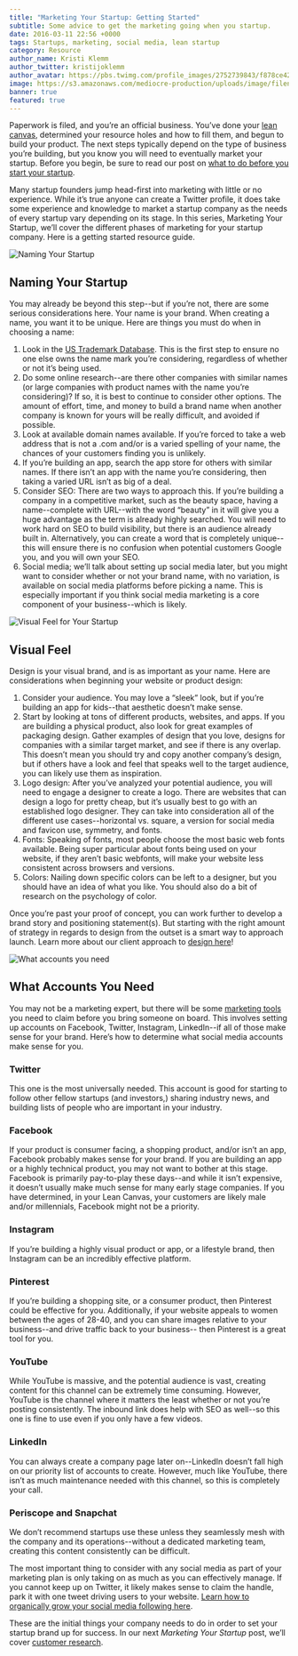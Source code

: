 ```yaml
---
title: "Marketing Your Startup: Getting Started"
subtitle: Some advice to get the marketing going when you startup.
date: 2016-03-11 22:56 +0000
tags: Startups, marketing, social media, lean startup
category: Resource
author_name: Kristi Klemm
author_twitter: kristijoklemm
author_avatar: https://pbs.twimg.com/profile_images/2752739843/f878ce42bbeb25aec4c29e24240ae98d.png 
image: https://s3.amazonaws.com/mediocre-production/uploads/image/filename/67/marketing-your-startup-hero.png
banner: true
featured: true
---
```


Paperwork is filed, and you’re an official business. You’ve done your <a href="https://leanstack.com/lean-canvas/" target="_blank">lean canvas</a>, determined your resource holes and how to fill them, and begun to build your product. The next steps typically depend on the type of business you’re building, but you know you will need to eventually market your startup. Before you begin, be sure to read our post on [what to do before you start your startup](https://www.kohactive.com/blog/before-you-start-your-startup/).

Many startup founders jump head-first into marketing with little or no experience. While it’s true anyone can create a Twitter profile, it does take some experience and knowledge to market a startup company as the needs of every startup vary depending on its stage. In this series, Marketing Your Startup, we’ll cover the different phases of marketing for your startup company. Here is a getting started resource guide.

![Naming Your Startup](https://s3.amazonaws.com/mediocre-production/uploads/image/filename/68/Nametag.png)

## Naming Your Startup

You may already be beyond this step--but if you’re not, there are some serious considerations here. Your name is your brand. When creating a name, you want it to be unique. Here are things you must do when in choosing a name:

1. Look in the <a href="http://www.uspto.gov/trademarks-application-process/search-trademark-database" target="_blank">US Trademark Database</a>. This is the first step to ensure no one else owns the name mark you’re considering, regardless of whether or not it’s being used.
2. Do some online research--are there other companies with similar names (or large companies with product names with the name you’re considering)? If so, it is best to continue to consider other options. The amount of effort, time, and money to build a brand name when another company is known for yours will be really difficult, and avoided if possible.
3. Look at available domain names available. If you’re forced to take a web address that is not a .com and/or is a varied spelling of your name, the chances of your customers finding you is unlikely. 
4. If you’re building an app, search the app store for others with similar names. If there isn’t an app with the name you’re considering, then taking a varied URL isn’t as big of a deal.
5. Consider SEO: There are two ways to approach this. If you’re building a company in a competitive market, such as the beauty space, having a name--complete with URL--with the word “beauty” in it will give you a huge advantage as the term is already highly searched. You will need to work hard on SEO to build visibility, but there is an audience already built in. Alternatively, you can create a word that is completely unique--this will ensure there is no confusion when potential customers Google you, and you will own your SEO.
6. Social media; we’ll talk about setting up social media later, but you might want to consider whether or not your brand name, with no variation, is available on social media platforms before picking a name. This is especially important if you think social media marketing is a core component of your business--which is likely.


![Visual Feel for Your Startup](https://s3.amazonaws.com/mediocre-production/uploads/image/filename/69/Colorwheel.png)

## Visual Feel

Design is your visual brand, and is as important as your name. Here are considerations when beginning your website or product design:

1. Consider your audience. You may love a “sleek” look, but if you’re building an app for kids--that aesthetic doesn’t make sense. 
2. Start by looking at tons of different products, websites, and apps. If you are building a physical product, also look for great examples of packaging design. Gather examples of design that you love, designs for companies with a similar target market, and see if there is any overlap. This doesn’t mean you should try and copy another company’s design, but if others have a look and feel that speaks well to the target audience, you can likely use them as inspiration.
3. Logo design: After you’ve analyzed your potential audience, you will need to engage a designer to create a logo. There are websites that can design a logo for pretty cheap, but it’s usually best to go with an established logo designer. They can take into consideration all of the different use cases--horizontal vs. square, a version for social media and favicon use, symmetry, and fonts.
4. Fonts: Speaking of fonts, most people choose the most basic web fonts available. Being super particular about fonts being used on your website, if they aren’t basic webfonts, will make your website less consistent across browsers and versions.
5. Colors: Nailing down specific colors can be left to a designer, but you should have an idea of what you like. You should also do a bit of research on the psychology of color.

Once you’re past your proof of concept, you can work further to develop a brand story and positioning statement(s). But starting with the right amount of strategy in regards to design from the outset is a smart way to approach launch. Learn more about our client approach to [design here](https://www.kohactive.com/startups/design-sprint)!

![What accounts you need](https://s3.amazonaws.com/mediocre-production/uploads/image/filename/70/Satellite.png)

## What Accounts You Need

You may not be a marketing expert, but there will be some [marketing tools](https://www.kohactive.com/blog/ten-tools-every-startup-needs/) you need to claim before you bring someone on board. This involves setting up accounts on Facebook, Twitter, Instagram, LinkedIn--if all of those make sense for your brand. Here’s how to determine what social media accounts make sense for you. 

### Twitter
This one is the most universally needed. This account is good for starting to follow other fellow startups (and investors,) sharing industry news, and building lists of people who are important in your industry.

### Facebook
If your product is consumer facing, a shopping product, and/or isn’t an app, Facebook probably makes sense for your brand. If you are building an app or a highly technical product, you may not want to bother at this stage. Facebook is primarily pay-to-play these days--and while it isn’t expensive, it doesn’t usually make much sense for many early stage companies. If you have determined, in your Lean Canvas, your customers are likely male and/or millennials, Facebook might not be a priority.

### Instagram
If you’re building a highly visual product or app, or a lifestyle brand, then Instagram can be an incredibly effective platform.

### Pinterest
If you’re building a shopping site, or a consumer product, then Pinterest could be effective for you. Additionally, if your website appeals to women between the ages of 28-40, and you can share images relative to your business--and drive traffic back to your business-- then Pinterest is a great tool for you.

### YouTube
While YouTube is massive, and the potential audience is vast, creating content for this channel can be extremely time consuming. However, YouTube is the channel where it matters the least whether or not you’re posting consistently. The inbound link does help with SEO as well--so this one is fine to use even if you only have a few videos.

### LinkedIn
You can always create a company page later on--LinkedIn doesn’t fall high on our priority list of accounts to create. However, much like YouTube, there isn’t as much maintenance needed with this channel, so this is completely your call. 

### Periscope and Snapchat
We don’t recommend startups use these unless they seamlessly mesh with the company and its operations--without a dedicated marketing team, creating this content consistently can be difficult.

The most important thing to consider with any social media as part of your marketing plan is only taking on as much as you can effectively manage. If you cannot keep up on Twitter, it likely makes sense to claim the handle, park it with one tweet driving users to your website. [Learn how to organically grow your social media following here](https://www.kohactive.com/blog/learning-from-your-customers-or-future-customers/).

These are the initial things your company needs to do in order to set your startup brand up for success. In our next _Marketing Your Startup_ post, we’ll cover [customer research](https://www.kohactive.com/blog/learning-from-your-customers-or-future-customers/).

